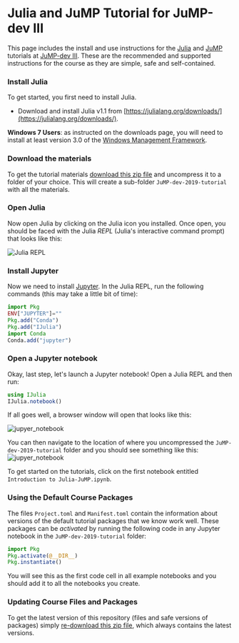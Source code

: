 # Julia and JuMP Tutorial for JuMP-dev III

This page includes the install and use instructions for the [Julia](https://julialang.org) and [JuMP](https://github.com/JuliaOpt/JuMP.jl) tutorials at [JuMP-dev III](http://www.juliaopt.org/meetings/santiago2019/). These are the recommended and supported instructions for the course as they are simple, safe and self-contained.

### Install Julia

To get started, you first need to install Julia.

 - Download and install Julia v1.1 from [https://julialang.org/downloads/](https://julialang.org/downloads/).

**Windows 7 Users**: as instructed on the downloads page, you will need to
install at least version 3.0 of the [Windows Management Framework](https://docs.microsoft.com/en-us/powershell/wmf/overview).

### Download the materials

To get the tutorial materials [download this zip file](https://github.com/juan-pablo-vielma/JuMP-dev-2019-tutorial/archive/master.zip) and uncompress it to a folder of your choice. This will create a sub-folder `JuMP-dev-2019-tutorial` with all the materials.

### Open Julia

Now open Julia by clicking on the Julia icon you installed. Once open, you should be faced with the Julia *REPL* (Julia's interactive command prompt) that looks like this:

![Julia REPL](figures/repl.png)

### Install Jupyter

Now we need to install [Jupyter](http://jupyter.org/).
In the Julia REPL, run the following commands (this may take a little bit of time):
```julia
import Pkg
ENV["JUPYTER"]=""
Pkg.add("Conda")
Pkg.add("IJulia")
import Conda
Conda.add("jupyter")
```

### Open a Jupyter notebook

Okay, last step, let's launch a Jupyter notebook! Open a Julia REPL and then run:
```julia
using IJulia
IJulia.notebook()
```

If all goes well, a browser window will open that looks like this:

![jupyer_notebook](figures/jupyter_root.png)

You can then navigate to the location of where you uncompressed the `JuMP-dev-2019-tutorial` folder and you should see something like this:
![jupyer_notebook](figures/jupyter.png)

To get started on the tutorials, click on the first notebook entitled `Introduction to Julia-JuMP.ipynb`.

### Using the Default Course Packages

The files `Project.toml` and `Manifest.toml` contain the information about versions of the default tutorial packages that we know work well. These packages can be _activated_ by running the following code in any Jupyter notebook in the `JuMP-dev-2019-tutorial` folder:
```julia
import Pkg
Pkg.activate(@__DIR__)
Pkg.instantiate()
```
You will see this as the first code cell in all example notebooks and you should add it to all the notebooks you create.


### Updating Course Files and Packages
To get the latest version of this repository (files and safe versions of packages) simply [re-download this zip file](https://github.com/juan-pablo-vielma/JuMP-dev-2019-tutorial/archive/master.zip), which always contains the latest versions.
